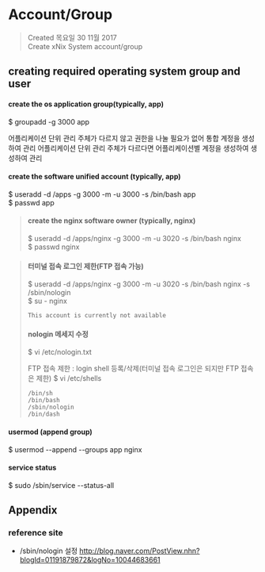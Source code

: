 # Account/Group

>Created 목요일 30 11월 2017  
Create xNix System account/group

## creating required operating system group and user

#### create the os application group(typically, app)
$ groupadd -g 3000 app

어플리케이션 단위 관리 주체가 다르지 않고 권한을 나눌 필요가 없어 통합 계정을 생성하여 관리 어플리케이션 단위 관리 주체가 다르다면 어플리케이션별 계정을 생성하여 생성하여 관리

#### create the software unified account (typically, app)
$ useradd -d /apps -g 3000 -m -u 3000 -s /bin/bash app  
$ passwd app

>#### create the nginx software owner (typically, nginx)
>$ useradd -d /apps/nginx -g 3000 -m -u 3020 -s /bin/bash nginx  
>$ passwd nginx

>#### 터미널 접속 로그인 제한(FTP 접속 가능)
>$ useradd -d /apps/nginx -g 3000 -m -u 3020 -s /bin/bash nginx -s /sbin/nologin  
>$ su - nginx
>```
>This account is currently not available
>```
>
>#### nologin 메세지 수정
>$ vi /etc/nologin.txt
>
> FTP 접속 제한 : login shell 등록/삭제(터미널 접속 로그인은 되지만 FTP 접속은 제한)
>$ vi /etc/shells
>```
>/bin/sh
>/bin/bash
>/sbin/nologin
>/bin/dash
>```

#### usermod (append group)
$ usermod --append --groups app nginx

#### service status
$ sudo /sbin/service --status-all

## Appendix

### reference site

- /sbin/nologin 설정
http://blog.naver.com/PostView.nhn?blogId=01191879872&logNo=10044683661
